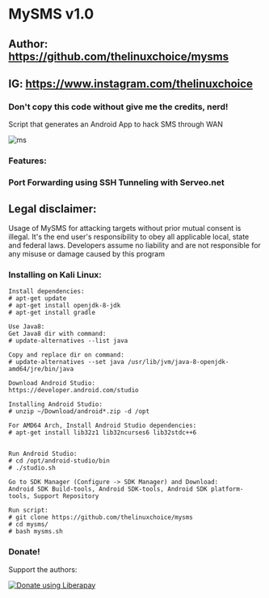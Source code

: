 # MySMS v1.0
## Author: https://github.com/thelinuxchoice/mysms
## IG: https://www.instagram.com/thelinuxchoice
### Don't copy this code without give me the credits, nerd! 

Script that generates an Android App to hack SMS through WAN 

![ms](https://user-images.githubusercontent.com/34893261/44208253-4869cf80-a136-11e8-9758-ed34a9be6458.png)

### Features:
### Port Forwarding using SSH Tunneling with Serveo.net

## Legal disclaimer:

Usage of MySMS for attacking targets without prior mutual consent is illegal. It's the end user's responsibility to obey all applicable local, state and federal laws. Developers assume no liability and are not responsible for any misuse or damage caused by this program 


### Installing on Kali Linux:
```
Install dependencies:
# apt-get update
# apt-get install openjdk-8-jdk
# apt-get install gradle

Use Java8:
Get Java8 dir with command:
# update-alternatives --list java

Copy and replace dir on command:
# update-alternatives --set java /usr/lib/jvm/java-8-openjdk-amd64/jre/bin/java

Download Android Studio:
https://developer.android.com/studio

Installing Android Studio:
# unzip ~/Download/android*.zip -d /opt

For AMD64 Arch, Install Android Studio dependencies:
# apt-get install lib32z1 lib32ncurses6 lib32stdc++6


Run Android Studio:
# cd /opt/android-studio/bin
# ./studio.sh

Go to SDK Manager (Configure -> SDK Manager) and Download:
Android SDK Build-tools, Android SDK-tools, Android SDK platform-tools, Support Repository

Run script:
# git clone https://github.com/thelinuxchoice/mysms
# cd mysms/
# bash mysms.sh

```

### Donate!
Support the authors:

<noscript><a href="https://liberapay.com/thelinuxchoice/donate"><img alt="Donate using Liberapay" src="https://liberapay.com/assets/widgets/donate.svg"></a></noscript>

